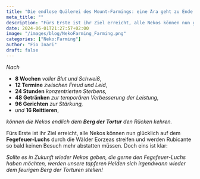 ```yaml
---
title: "Die endlose Quälerei des Mount-Farmings: eine Ära geht zu Ende ..."
meta_title: ""
description: "Fürs Erste ist ihr Ziel erreicht, alle Nekos können nun glücklich auf dem **Fegefeuer-Luchs** durch die Wälder Eorzeas streifen"
date: 2024-06-01T21:27:57+02:00
image: "/images/blog/NekoFarming_Farming.png"
categories: ["Neko:Farming"]
author: "Fio Inari"
draft: false
---
```


*Nach*

* **8 Wochen** *voller Blut und Schweiß*,
* **12 Termine** *zwischen Freud und Leid*,
* **24 Stunden** *konzentrierten Sterbens,*
* **48 Getränken** *zur temporären Verbesserung der Leistung,*
* **96 Gerichten** *zur Stärkung,*
* *und* **16 Reittieren**,

*können die Nekos endlich dem **Berg der Tortur** den Rücken kehren.*

Fürs Erste ist ihr Ziel erreicht, alle Nekos können nun glücklich auf dem **Fegefeuer-Luchs** durch die Wälder Eorzeas streifen und werden Rubicante so bald keinen Besuch mehr abstatten müssen. 
Doch eins ist klar:

*Sollte es in Zukunft wieder Nekos geben, die gerne den Fegefeuer-Luchs haben möchten, werden unsere tapferen Helden sich irgendwann wieder dem feurigen Berg der Torturen stellen!*